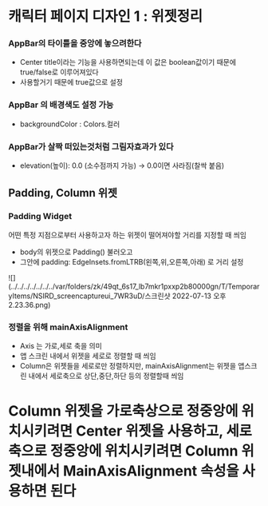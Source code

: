 [comment]: <> (코딩세프 플러터 강의 순한맛 시즌1 10강)

# 캐릭터 페이지 디자인 1 : 위젯정리

### AppBar의 타이틀을 중앙에 놓으려한다
- Center title이라는 기능을 사용하면되는데 이 값은 boolean값이기 때문에 true/false로 이루어져있다
- 사용할거기 때문에 true값으로 설정

### AppBar 의 배경색도 설정 가능
- backgroundColor : Colors.컬러

### AppBar가 살짝 떠있는것처럼 그림자효과가 있다 
- elevation(높이): 0.0 (소수점까지 가능) -> 0.0이면 사라짐(찰싹 붙음)


## Padding, Column 위젯

### Padding Widget
어떤 특정 지점으로부터 사용하고자 하는 위젯이 떨어져야할 거리를 지정할 때 씌임
- body의 위젯으로 Padding() 불러오고
- 그안에 padding: EdgeInsets.fromLTRB(왼쪽,위,오른쪽,아래) 로 거리 설정<br>

![](../../../../../../../var/folders/zk/49qt_6s17_lb7mkr1pxxp2b80000gn/T/TemporaryItems/NSIRD_screencaptureui_7WR3uD/스크린샷 2022-07-13 오후 2.23.36.png)

### 정렬을 위해 mainAxisAlignment 
- Axis 는 가로,세로 축을 의미
- 앱 스크린 내에서 위젯을  세로로 정렬할 때 씌임
- Column은 위젯들을 세로로만 정렬하지만, mainAxisAlignment는 위젯을 앱스크린 내에서 세로축으로 상단,중단,하단 등의 정렬할때 씌임


# Column 위젯을 가로축상으로 정중앙에 위치시키려면 Center 위젯을 사용하고, 세로축으로 정중앙에 위치시키려면 Column 위젯내에서 MainAxisAlignment 속성을 사용하면 된다
